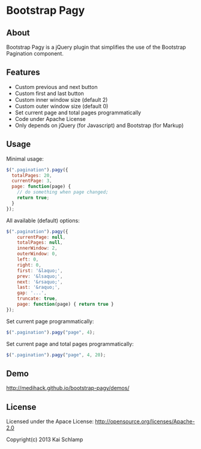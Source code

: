 # Bootstrap Pagy

## About

Bootstrap Pagy is a jQuery plugin that simplifies the use of the Bootstrap Pagination component.

## Features

* Custom previous and next button
* Custom first and last button
* Custom inner window size (default 2)
* Custom outer window size (default 0)
* Set current page and total pages programmatically
* Code under Apache License
* Only depends on jQuery (for Javascript) and Bootstrap (for Markup)

## Usage

Minimal usage:
```js
$(".pagination").pagy({
  totalPages: 20,
  currentPage: 3,
  page: function(page) {
    // do something when page changed;
    return true;
  }
});
```

All available (default) options:
```js
$(".pagination").pagy({
    currentPage: null,
    totalPages: null,
    innerWindow: 2,
    outerWindow: 0,
    left: 0,
    right: 0,
    first: '&laquo;',
    prev: '&lsaquo;',
    next: '&rsaquo;',
    last: '&raquo;',
    gap: '...',
    truncate: true,
    page: function(page) { return true }
});
```

Set current page programmatically:
```js
$(".pagination").pagy("page", 4);
```

Set current page and total pages programmatically:
```js
$(".pagination").pagy("page", 4, 20);
```

## Demo

http://medihack.github.io/bootstrap-pagy/demos/

## License

Licensed under the Apace License:
http://opensource.org/licenses/Apache-2.0

Copyright(c) 2013 Kai Schlamp
